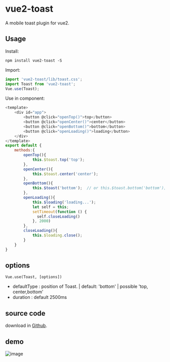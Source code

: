 # vue2-toast
A mobile toast plugin for vue2.

## Usage
Install:

```
npm install vue2-toast -S
```
Import:

```javascript
import 'vue2-toast/lib/toast.css';
import Toast from 'vue2-toast';
Vue.use(Toast);
```

Use in component:

```javascript
<template>
    <div id="app">
        <button @click="openTop()">top</button>
        <button @click="openCenter()">center</button>
        <button @click="openBottom()">bottom</button>
		<button @click="openLoading()">loading</button>
    </div>
</template>
export default {
    methods:{
        openTop(){
            this.$toast.top('top');
        },
        openCenter(){
            this.$toast.center('center');
        },
        openBottom(){
            this.$toast('bottom');  // or this.$toast.bottom('bottom'); 
        },
        openLoading(){
            this.$loading('loading...');
			let self = this;
	        setTimeout(function () {
	          self.closeLoading()
	        }, 2000)
        },
        closeLoading(){
            this.$loading.close();
        }
    }
}
```

## options

    Vue.use(Toast, [options])

- defaultType : position of Toast. | default: 'bottom' | possible 'top, center,bottom'
- duration : default 2500ms

## source code
download in [Github](https://github.com/lin-xin/vue-toast).

## demo
![image](https://raw.githubusercontent.com/lin-xin/vue-toast/master/screenshots/1.gif)
